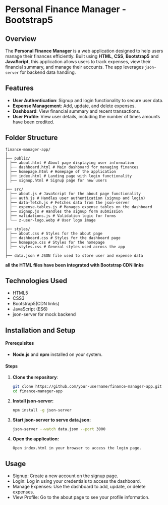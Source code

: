 # Personal Finance Manager - Bootstrap5

## Overview

The **Personal Finance Manager** is a web application designed to help users manage their finances efficiently. Built using **HTML**, **CSS**, **Bootstrap5** and **JavaScript**, this application allows users to track expenses, view their financial summary, and manage their accounts. The app leverages `json-server` for backend data handling.

## Features

- **User Authentication**: Signup and login functionality to secure user data.
- **Expense Management**: Add, update, and delete expenses.
- **Dashboard**: View financial summary and recent transactions.
- **User Profile**: View user details, including the number of times amounts have been credited.

## Folder Structure

    finance-manager-app/
    │
    ├── public/
    │ ├── about.html # About page displaying user information
    │ ├── dashboard.html # Main dashboard for managing finances
    │ ├── homepage.html # Homepage of the application
    │ ├── index.html # Landing page with login functionality
    │ ├── signup.html # Signup page for new users 
    │
    ├── src/
    │ ├── about.js # JavaScript for the about page functionality
    │ ├── auth.js # Handles user authentication (signup and login)
    │ ├── data-fetch.js # Fetches data from the json-server
    │ ├── expense-tables.js # Manages expense tables on the dashboard
    │ ├── signup.js # Handles the signup form submission
    │ ├── validations.js # Validation logic for forms
    │ └── z-user-logo.webp # User logo image
    │
    ├── styles/
    │ ├── about.css # Styles for the about page
    │ ├── dashboard.css # Styles for the dashboard page
    │ ├── homepage.css # Styles for the homepage
    │ ├── styles.css # General styles used across the app
    │
    ├── data.json # JSON file used to store user and expense data

**all the HTML files have been integrated with Bootstrap CDN links**

## Technologies Used
- HTML5
- CSS3
- Bootstrap5(CDN links)
- JavaScript (ES6)
- json-server for mock backend

## Installation and Setup

#### Prerequisites
- **Node.js** and **npm** installed on your system.

#### Steps
1. **Clone the repository**:
   ```bash
   git clone https://github.com/your-username/finance-manager-app.git
   cd finance-manager-app
2. **Install json-server:**
    ```bash
    npm install -g json-server
3. **Start json-server to serve data.json:**
    ```bash
    json-server --watch data.json --port 3000
4. **Open the application:**
    ```bash
    Open index.html in your browser to access the login page.

## Usage
- Signup: Create a new account on the signup page.
- Login: Log in using your credentials to access the dashboard.
- Manage Expenses: Use the dashboard to add, update, or delete expenses.
- View Profile: Go to the about page to see your profile information.


